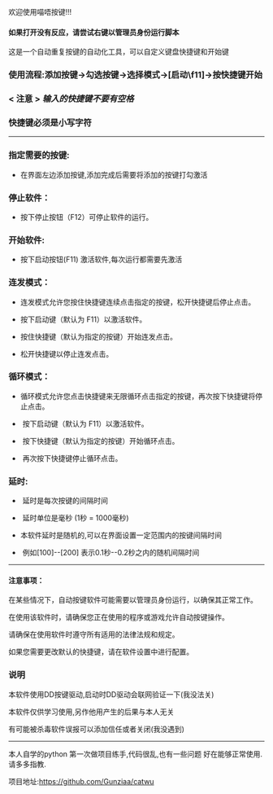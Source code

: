 
欢迎使用喵唔按键!!!

#### 如果打开没有反应，请尝试右键以管理员身份运行脚本

这是一个自动重复按键的自动化工具，可以自定义键盘快捷键和开始键

### 使用流程:添加按键->勾选按键->选择模式->[启动\\f11]->按快捷键开始

### **< 注意 > _输入的快捷键不要有空格_**
### 快捷键必须是小写字符

------

### 指定需要的按键:

- 在界面左边添加按键,添加完成后需要将添加的按键打勾激活

### 停止软件：

- 按下停止按钮（F12）可停止软件的运行。

### 开始软件:

- 按下启动按钮(F11) 激活软件,每次运行都需要先激活

### 连发模式：

- 连发模式允许您按住快捷键连续点击指定的按键，松开快捷键后停止点击。

- 按下启动键（默认为 F11）以激活软件。

- 按住快捷键（默认为指定的按键）开始连发点击。

- 松开快捷键以停止连发点击。

### 循环模式：

- ​    循环模式允许您点击快捷键来无限循环点击指定的按键，再次按下快捷键将停止点击。

- ​    按下启动键（默认为 F11）以激活软件。

- ​    按下快捷键（默认为指定的按键）开始循环点击。

- ​    再次按下快捷键停止循环点击。

### 延时:

- ​    延时是每次按键的间隔时间

- ​    延时单位是毫秒 (1秒 = 1000毫秒)

- ​    本软件延时是随机的,可以在界面设置一定范围内的按键间隔时间

- ​    例如[100]--[200] 表示0.1秒--0.2秒之内的随机间隔时间

------
#### 注意事项：

在某些情况下，自动按键软件可能需要以管理员身份运行，以确保其正常工作。

在使用该软件时，请确保您正在使用的程序或游戏允许自动按键操作。

请确保在使用软件时遵守所有适用的法律法规和规定。

如果您需要更改默认的快捷键，请在软件设置中进行配置。

### 说明

本软件使用DD按键驱动,启动时DD驱动会联网验证一下(我没法关)

本软件仅供学习使用,另作他用产生的后果与本人无关

有可能被杀毒软件误报可以添加信任或者关闭(我没遇到)

------
本人自学的python 第一次做项目练手,代码很乱,也有一些问题
好在能够正常使用.请多多指教.

项目地址:https://github.com/Gunziaa/catwu